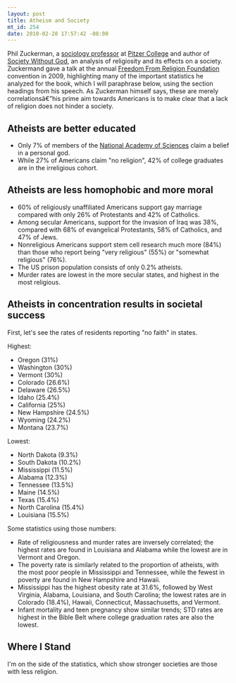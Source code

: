 ```yaml
--- 
layout: post
title: Atheism and Society
mt_id: 254
date: 2010-02-28 17:57:42 -08:00
---
```

Phil Zuckerman, a [sociology professor](http://www.pitzer.edu/academics/faculty/zuckerman/) at [Pitzer College](http://www.pitzer.edu) and author of [Society Without God](http://www.amazon.com/Society-without-God-Religious-Contentment/dp/0814797148), an analysis of religiosity and its effects on a society.  Zuckermand gave a talk at the annual [Freedom From Religion Foundation](http://ffrf.org) convention in 2009, highlighting many of the important statistics he analyzed for the book, which I will paraphrase below, using the section headings from his speech.  As Zuckerman himself says, these are merely correlationsâ€”his prime aim towards Americans is to make clear that a lack of religion does not hinder a society.

## Atheists are better educated

- Only 7% of members of the [National Academy of Sciences](http://www.nationalacademies.org) claim a belief in a personal god.
- While 27% of Americans claim "no religion", 42% of college graduates are in the irreligious cohort.

## Atheists are less homophobic and more moral

- 60% of religiously unaffiliated Americans support gay marriage compared with only 26% of Protestants and 42% of Catholics.
- Among secular Americans, support for the invasion of Iraq was 38%, compared with 68% of evangelical Protestants, 58% of Catholics, and 47% of Jews.
- Nonreligious Americans support stem cell research much more (84%) than those who report being "very religious" (55%) or "somewhat religious" (76%).
- The US prison population consists of only 0.2% atheists.
- Murder rates are lowest in the more secular states, and highest in the most religious.

## Atheists in concentration results in societal success

First, let's see the rates of residents reporting "no faith" in states.

Highest:

- Oregon (31%)
- Washington (30%)
- Vermont (30%)
- Colorado (26.6%)
- Delaware (26.5%)
- Idaho (25.4%)
- California (25%)
- New Hampshire (24.5%)
- Wyoming (24.2%)
- Montana (23.7%)

Lowest:

- North Dakota (9.3%)
- South Dakota (10.2%)
- Mississippi (11.5%)
- Alabama (12.3%)
- Tennessee (13.5%)
- Maine (14.5%)
- Texas (15.4%)
- North Carolina (15.4%)
- Louisiana (15.5%)

Some statistics using those numbers:

- Rate of religiousness and murder rates are inversely correlated; the highest rates are found in Louisiana and Alabama while the lowest are in Vermont and Oregon.
- The poverty rate is similarly related to the proportion of atheists, with the most poor people in Mississippi and Tennessee, while the fewest in poverty are found in New Hampshire and Hawaii.
- Mississippi has the highest obesity rate at 31.6%, followed by West Virginia, Alabama, Louisiana, and South Carolina; the lowest rates are in Colorado (18.4%), Hawaii, Connecticut, Massachusetts, and Vermont.
- Infant mortality and teen pregnancy show similar trends; STD rates are highest in the Bible Belt where college graduation rates are also the lowest.

## Where I Stand

I'm on the side of the statistics, which show stronger societies are those with less religion.
